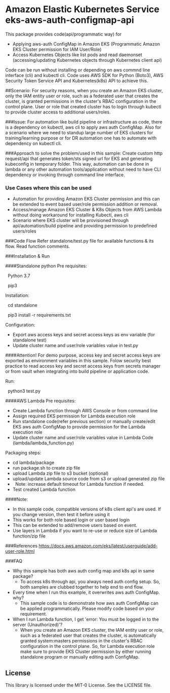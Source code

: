 [//]: # (Repo name: eks-aws-auth-configmap)

# Amazon Elastic Kubernetes Service eks-aws-auth-configmap-api
This package provides code(api/programmatic way) for
* Applying aws-auth ConfigMap in Amazon EKS (Programmatic Amazon EKS Cluster permission for IAM User/Role)
* Access Kubernetes Objects like list pods and read daemonset (accessing/updating Kubernetes objects through Kubernetes client api)

Code can be run without installing or depending on aws commnd line interface (cli) and kubectl cli. Code uses AWS SDK for Python (Boto3), AWS Security Token Service API and Kubernetes(k8s) API to achieve this.

##Scenario:
For security reasons, when you create an Amazon EKS cluster, only the IAM entity user or role, such as a federated user that creates the cluster, is granted permissions in the cluster's RBAC configuration in the control plane. User or role that created cluster has to login through kubectl to provide cluster access to additional users/roles.

###Issue:
For automation like build pipeline or infrastructure as code, there is a dependency on kubectl, aws cli to apply aws auth ConfigMap. Also for a scenario where we need to standup large number of EKS clusters for training/learning purpose or for DR automation one has to automate with dependency on kubectl cli.

###Approach to solve the problem/used in this sample:
 Create custom http request/api that generates token/sts signed url for EKS and generating kubeconfig in temporary folder. This way, automation can be done in lambda or any other automation tools/application without need to have CLI dependency or invoking through command line interface.

### Use Cases where this can be used
* Automation for providing Amazon EKS Cluster permission and this can be extended to event based user/role permission addition or removal.
* Access/manage Amazon EKS Cluster & K8s Objects from AWS Lambda without doing workaround for installing Kubectl, aws cli
* Scenario where EKS cluster will be provisioned through api/automation/build pipeline and providing permission to predefined users/roles

[//]: # (Infrastructure as Code Automation & CI/CD)

###Code Flow
Refer standalone/test.py file for available functions & its flow. Read function comments.

###Installation & Run

####Standalone python
Pre requisites:

&nbsp;&nbsp;Python 3.7

&nbsp;&nbsp;pip3

Installation:

&nbsp;&nbsp;cd standalone

&nbsp;&nbsp;pip3 install -r requirements.txt

Configuration:

* Export aws access keys and secret access keys as env variable (for standalone test)
* Update cluster name and user/role variables value in test.py

####Attention! 
For demo purpose, access key and secret access keys are exported as environment variables in this sample. Folow security best practice to read access key and secret access keys from secrets manager or from vault when integrating into build pipeline or application code.

Run:

&nbsp;&nbsp;python3 test.py



####AWS Lambda
Pre requisites:

* Create Lambda function through AWS Console or from command line
* Assign required EKS permission for Lambda execution role  
* Run standalone code(refer previous section) or manually create/edit EKS aws auth ConfigMap to provide permission for the Lambda execution role
* Update cluster name and user/role variables value in Lambda Code (lambda/lambda_function.py)
    
Packaging steps:

* cd lambda/package
* run package.sh to create zip file
* upload Lambda zip file to s3 bucket (optional)
* upload/update Lambda source code from s3 or upload generated zip file
* &nbsp;&nbsp;Note: increase default timeout for Lambda function if needed.
* Test created Lambda function

####Note:

* In this sample code, compatible versions of k8s client api's are used. If you change version, then test it before using it
* This works for both role based login or user based login
* This can be extended to add/remove users based on event.
* Use layers in Lambda if you want to re-use or reduce size of Lambda function/zip file

###References
https://docs.aws.amazon.com/eks/latest/userguide/add-user-role.html

###FAQ
* Why this sample has both aws auth config map and k8s api in same package?
    * To access k8s through api, you always need auth config setup. So, both samples are clubbed together to help end to end flow.
* Every time when I run this example, it overwrites aws auth ConfigMap. why?
    * This sample code is to demonstrate how aws auth ConfigMap can be applied programmatically. Please modify code based on your requirement.
* When I run Lambda function, I get 'error: You must be logged in to the server (Unauthorized)'?
    * When you create an Amazon EKS cluster, the IAM entity user or role, such as a federated user that creates the cluster, is automatically granted system:masters permissions in the cluster's RBAC configuration in the control plane. So, for Lambda execution role make sure to provide EKS Cluster permission by either running standalone program or manually editing auth ConfigMap.
    
## License

This library is licensed under the MIT-0 License. See the LICENSE file.
